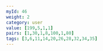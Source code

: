```yaml
---
myId: 46
weight: 2
category: user
value: [199,5,1,1]
pairs: [1,30,1,8,100,1,80]
tags: [3,6,11,14,20,26,28,32,34,35]
---
```

